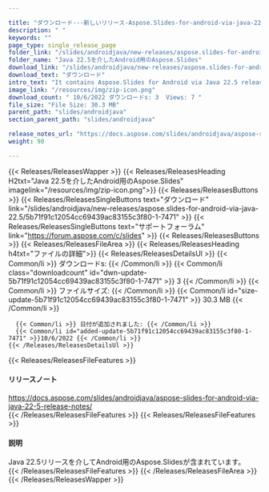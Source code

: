 ```yaml
---

title: "ダウンロード---新しいリリース-Aspose.Slides-for-android-via-java-22.5"
description: " "
keywords: ""
page_type: single_release_page
folder_link: "/slides/androidjava/new-releases/aspose.slides-for-android-via-java-22.5/"
folder_name: "Java 22.5を介したAndroid用のAspose.Slides"
download_link: "/slides/androidjava/new-releases/aspose.slides-for-android-via-java-22.5/5b71f91c12054cc69439ac83155c3f80-1-7471"
download_text: "ダウンロード"
intro_text: "It contains Aspose.Slides for Android via Java 22.5 release."
image_link: "/resources/img/zip-icon.png"
download_count: " 10/6/2022 ダウンロードs: 3  Views: 7 "
file_size: "File Size: 30.3 MB"
parent_path: "slides/androidjava"
section_parent_path: "slides/androidjava"

release_notes_url: "https://docs.aspose.com/slides/androidjava/aspose-slides-for-android-via-java-22-5-release-notes/"
weight: 90

---
```


{{< Releases/ReleasesWapper >}}
  {{< Releases/ReleasesHeading H2txt="Java 22.5を介したAndroid用のAspose.Slides" imagelink="/resources/img/zip-icon.png">}}
  {{< Releases/ReleasesButtons >}}
    {{< Releases/ReleasesSingleButtons text="ダウンロード" link="/slides/androidjava/new-releases/aspose.slides-for-android-via-java-22.5/5b71f91c12054cc69439ac83155c3f80-1-7471" >}}
    {{< Releases/ReleasesSingleButtons text="サポートフォーラム" link="https://forum.aspose.com/c/slides" >}}
  {{< Releases/ReleasesButtons >}}
  {{< Releases/ReleasesFileArea >}}
    {{< Releases/ReleasesHeading h4txt="ファイルの詳細">}}
    {{< Releases/ReleasesDetailsUl >}}
      {{< Common/li >}} ダウンロードs: {{< /Common/li >}}
      {{< Common/li class="downloadcount" id="dwn-update-5b71f91c12054cc69439ac83155c3f80-1-7471" >}} 3 {{< /Common/li >}}
      {{< Common/li >}} ファイルサイズ: {{< /Common/li >}}
      {{< Common/li id="size-update-5b71f91c12054cc69439ac83155c3f80-1-7471" >}} 30.3 MB {{< /Common/li >}}

      {{< Common/li >}} 日付が追加されました: {{< /Common/li >}}
      {{< Common/li id="added-update-5b71f91c12054cc69439ac83155c3f80-1-7471" >}}10/6/2022 {{< /Common/li >}}
    {{< /Releases/ReleasesDetailsUl >}}

  {{< Releases/ReleasesFileFeatures >}}
      <h4>リリースノート</h4><div><a href='https://docs.aspose.com/slides/androidjava/aspose-slides-for-android-via-java-22-5-release-notes/'>https://docs.aspose.com/slides/androidjava/aspose-slides-for-android-via-java-22-5-release-notes/</a></div>
  {{< /Releases/ReleasesFileFeatures >}}
  {{< Releases/ReleasesFileFeatures >}}
      <h4>説明</h4><div class="HTMLDescription">Java 22.5リリースを介してAndroid用のAspose.Slidesが含まれています。</div>
  {{< /Releases/ReleasesFileFeatures >}}
 {{< /Releases/ReleasesFileArea >}}
{{< /Releases/ReleasesWapper >}}


